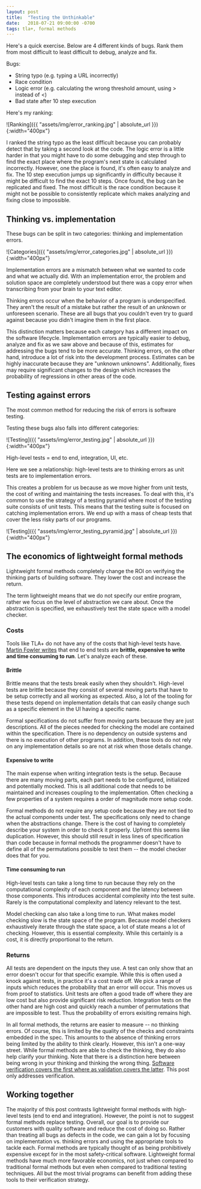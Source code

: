 ```yaml
---
layout: post
title:  "Testing the Unthinkable"
date:   2018-07-21 09:00:00 -0700
tags: tla+, formal methods
---
```

Here's a quick exercise. Below are 4 different kinds of bugs. Rank them from most difficult to least difficult to debug, analyze and fix.

Bugs:
- String typo (e.g. typing a URL incorrectly)
- Race condition
- Logic error (e.g. calculating the wrong threshold amount, using > instead of <)
- Bad state after 10 step execution

Here's my ranking:

![Ranking]({{ "assets/img/error_ranking.jpg" | absolute_url }}){:width="400px"}

I ranked the string typo as the least difficult because you can probably detect that by taking a second look at the code. The logic error is a little harder in that you might have to do some debugging and step through to find the exact place where the program's next state is calculated incorrectly. However, one the place is found, it's often easy to analyze and fix. The 10 step execution jumps up significantly in difficulty because it might be difficult to find the exact 10 steps. Once found, the bug can be replicated and fixed. The most difficult is the race condition because it might not be possible to consistently replicate which makes analyzing and fixing close to impossible.

## Thinking vs. implementation
These bugs can be split in two categories: thinking and implementation errors.

![Categories]({{ "assets/img/error_categories.jpg" | absolute_url }}){:width="400px"}

Implementation errors are a mismatch between what we wanted to code and what we actually did. With an implementation error, the problem and solution space are completely understood but there was a copy error when transcribing from your brain to your text editor.

Thinking errors occur when the behavior of a program is underspecified. They aren't the result of a mistake but rather the result of an unknown or unforeseen scenario. These are all bugs that you couldn't even try to guard against because you didn't imagine them in the first place.

This distinction matters because each category has a different impact on the software lifecycle. Implementation errors are typically easier to debug, analyze and fix as we saw above and because of this, estimates for addressing the bugs tend to be more accurate. Thinking errors, on the other hand, introduce a lot of risk into the development process. Estimates can be highly inaccurate because they are "unknown unknowns". Additionally, fixes may require significant changes to the design which increases the probability of regressions in other areas of the code.

## Testing against errors
The most common method for reducing the risk of errors is software testing.

Testing these bugs also falls into different categories: 

![Testing]({{ "assets/img/error_testing.jpg" | absolute_url }}){:width="400px"}

High-level tests = end to end, integration, UI, etc.

Here we see a relationship: high-level tests are to thinking errors as unit tests are to implementation errors.

This creates a problem for us because as we move higher from unit tests, the cost of writing and maintaining the tests increases. To deal with this, it's common to use the strategy of a testing pyramid where most of the testing suite consists of unit tests. This means that the testing suite is focused on catching implementation errors. We end up with a mass of cheap tests that cover the less risky parts of our programs. 

![Testing]({{ "assets/img/error_testing_pyramid.jpg" | absolute_url }}){:width="400px"}

## The economics of lightweight formal methods
Lightweight formal methods completely change the ROI on verifying the thinking parts of building software. They lower the cost and increase the return. 

The term lightweight means that we do not specify our entire program, rather we focus on the level of abstraction we care about. Once the abstraction is specified, we exhaustively test the state space with a model checker.

### Costs
Tools like TLA+ do not have any of the costs that high-level tests have. [Martin Fowler writes](https://martinfowler.com/bliki/TestPyramid.html) that end to end tests are **brittle, expensive to write and time consuming to run**. Let's analyze each of these.

#### Brittle
Brittle means that the tests break easily when they shouldn't. High-level tests are brittle because they consist of several moving parts that have to be setup correctly and all working as expected. Also, a lot of the tooling for these tests depend on implementation details that can easily change such as a specific element in the UI having a specific name.

Formal specifications do not suffer from moving parts because they are just descriptions. All of the pieces needed for checking the model are contained within the specification. There is no dependency on outside systems and there is no execution of other programs. In addition, these tools do not rely on any implementation details so are not at risk when those details change.

#### Expensive to write
The main expense when writing integration tests is the setup. Because there are many moving parts, each part needs to be configured, initialized and potentially mocked. This is all additional code that needs to be maintained and increases coupling to the implementation. Often checking a few properties of a system requires a order of magnitude more setup code.

Formal methods do not require any setup code because they are not tied to the actual components under test. The specifications only need to change when the abstractions change. There is the cost of having to completely describe your system in order to check it properly. Upfront this seems like duplication. However, this should still result in less lines of specification than code because in formal methods the programmer doesn't have to define all of the permutations possible to test them -- the model checker does that for you.

#### Time consuming to run
High-level tests can take a long time to run because they rely on the computational complexity of each component and the latency between those components. This introduces accidental complexity into the test suite. Rarely is the computational complexity and latency relevant to the test.

Model checking can also take a long time to run. What makes model checking slow is the state space of the program. Because model checkers exhaustively iterate through the state space, a lot of state means a lot of checking. However, this is essential complexity. While this certainly is a cost, it is directly proportional to the return.

### Returns
All tests are dependent on the inputs they use. A test can only show that an error doesn't occur for that specific example. While this is often used a knock against tests, in practice it's a cost trade off. We pick a range of inputs which reduces the probability that an error will occur. This moves us from proof to statistics. Unit tests are often a good trade off where they are low cost but also provide significant risk reduction. Integration tests on the other hand are high cost and quickly reach a number of permutations that are impossible to test. Thus the probability of errors exisiting remains high.

In all formal methods, the returns are easier to measure -- no thinking errors. Of course, this is limited by the quality of the checks and constraints embedded in the spec. This amounts to the absence of thinking errors being limited by the ability to think clearly. However, this isn't a one-way street. While formal methods are able to check the thinking, they do also help clarify your thinking. Note that there is a distinction here between being wrong in your thinking and thinking the wrong thing. [Software verification covers the first where as validation covers the latter](https://en.wikipedia.org/wiki/Software_verification_and_validation#Definitions). This post only addresses verification.

## Working together
The majority of this post contrasts lightweight formal methods with high-level tests (end to end and integration). However, the point is not to suggest formal methods replace testing. Overall, our goal is to provide our customers with quality software and reduce the cost of doing so. Rather than treating all bugs as defects in the code, we can gain a lot by focusing on implementation vs. thinking errors and using the appropriate tools to tackle each. Formal methods are typically thought of as being prohibitively expensive except for in the most safety-critical software. Lightweight formal methods have much more favorable economics, not just when compared to traditional formal methods but even when compared to traditional testing techniques. All but the most trivial programs can benefit from adding these tools to their verification strategy.
